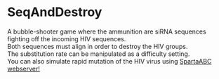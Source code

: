 # SeqAndDestroy
A bubble-shooter game where the ammunition are siRNA sequences fighting off the incoming HIV sequences. <br />
Both sequences must align in order to destroy the HIV groups. <br />
The substitution rate can be manipulated as a difficulty setting. <br />
You can also simulate rapid mutation of the HIV virus using [SpartaABC webserver!](http://spartaabc.tau.ac.il/webserver/) <br />
